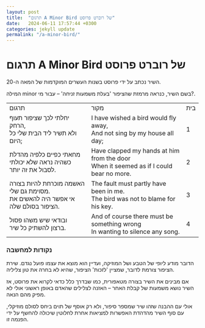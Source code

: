 ```yaml
---
layout: post
title:  "תרגום A Minor Bird של רוברט פרוסט"
date:   2024-06-11 17:57:44 +0300
categories: jekyll update
permalink: "/a-minor-bird/"
---
```

<h1>תרגום A Minor Bird של רוברט פרוסט</h1>

<p>השיר נכתב על ידי פרוסט בשנות העשרים המוקדמות של המאה ה-20.</p>

<p>המילה minor בשם השיר, כנראה מרמזת שהציפור 'בעלת משמעות זניחה' – עבור מי?.</p>

<div class="table-responsive">
    <table class="table text-center table-dark">
        <tbody>
            <tr>
                <td>תרגום</td>
                <td>מקור</td>
                <td>בית</td>
            </tr>
            <tr>
                <td>יחלתי לכך שציפור תעוף הרחק,<br>ולא תשיר ליד הבית שלי כל היום;</td>
                <td><bdo dir="ltr">I have wished a bird would fly away,<br>And not sing by my house all day;</bdo></td>
                <td>1</td>
            </tr>
            <tr>
                <td>מחאתי כפיים כלפיה מהדלת<br>כשהיה נראה שלא יכולתי לסבול את זה יותר.</td>
                <td><bdo dir="ltr">Have clapped my hands at him from the door<br>When it seemed as if I could bear no more.</bdo></td>
                <td>2</td>
            </tr>
            <tr>
                <td>האשמה מוכרחת להיות בצורה מסוימת גם שלי.<br>אי אפשר היה להאשים את הציפור בסולם שלה.</td>
                <td><bdo dir="ltr">The fault must partly have been in me.<br>The bird was not to blame for his key.</bdo></td>
                <td>3</td>
            </tr>
            <tr>
                <td>ובודאי שיש משהו פסול<br>ברצון להשתיק כל שיר.</td>
                <td><bdo dir="ltr">And of course there must be something wrong<br>In wanting to silence any song.</bdo></td>
                <td>4</td>
            </tr>
        </tbody>
    </table>
</div>

<h3>נקודות למחשבה</h3>

<p>הדובר מודע ליופי של הטבע ושל המוזיקה, ועדיין הוא מוצא את עצמו פועל נגדם. שירת הציפור צורמת לדובר, שמציין 'לזכות' הציפור, שהיא לא בחרה את טון צליליה.</p>

<p>אם מבינים את השיר בצורה מטאפורית, כמו שבדרך כלל כדאי לקרוא את פרוסט, אז השיר נושא משמעות של קבלת האחר – האזנה לצלילים שהאדם באופן ראשוני אולי לא מפיק מהם הנאה.</p>

<p>אולי עם ההבנה שזהו שיר שמספר סיפור, ולא רק אוסף של תוים ביחס לסולם מוזיקלי, עם סוף השיר מהדהדת האפשרות למציאות אחרת לחלוטין שיכולה להחשף על ידי הפנמה זו.</p>

